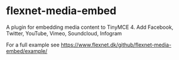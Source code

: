 # flexnet-media-embed
A plugin for embedding media content to TinyMCE 4. Add Facebook, Twitter, YouTube, Vimeo, Soundcloud, Infogram

For a full example see https://www.flexnet.dk/github/flexnet-media-embed/example/
